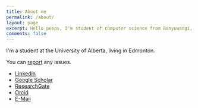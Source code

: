 ```yaml
---
title: About me
permalink: /about/
layout: page
excerpt: Hello peeps, I'm student of computer science from Banyuwangi, living in Jogjakarta. This blog for documentation about my programming journey, running on jekyll, hosting on netlify and using my own simple theme.
comments: false
---
```


I'm a student at the University of Alberta, living in Edmonton.  


You can [report](http://github.com/oguzhan-dogru/od_blog3/issues/new) any issues. 

- [Linkedin](http://linkedin.com/in/oguzhandogru)
- [Google Scholar](https://scholar.google.ca/citations?user=JSbo0GcAAAAJ&hl=en)
- [ResearchGate](https://www.researchgate.net/profile/Oguzhan-Dogru-2)
- [Orcid](https://orcid.org/0000-0002-6745-4117)
- <a href="mailto:oguzhan.dogru@protonmail.com">E-Mail</a>
